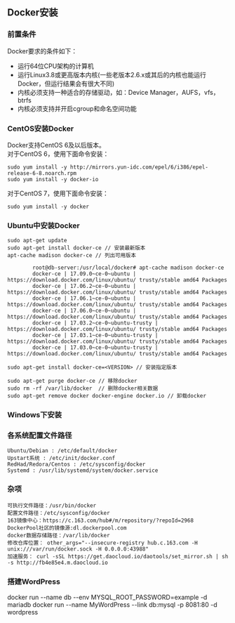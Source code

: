 ## Docker安装

### 前置条件

Docker要求的条件如下：

- 运行64位CPU架构的计算机
- 运行Linux3.8或更高版本内核(一些老版本2.6.x或其后的内核也能运行Docker，但运行结果会有很大不同)
- 内核必须支持一种适合的存储驱动，如：Device Manager，AUFS，vfs，btrfs
- 内核必须支持并开启cgroup和命名空间功能

### CentOS安装Docker

Docker支持CentOS 6及以后版本。  
对于CentOS 6，使用下面命令安装：

	sudo yum install -y http://mirrors.yun-idc.com/epel/6/i386/epel-release-6-8.noarch.rpm
	sudo yum install -y docker-io	

对于CentOS 7，使用下面命令安装：

	sudo yum install -y docker


### Ubuntu中安装Docker

	sudo apt-get update
	sudo apt-get install docker-ce // 安装最新版本
	apt-cache madison docker-ce // 列出可用版本
	
			root@db-server:/usr/local/docker# apt-cache madison docker-ce
			docker-ce | 17.09.0~ce-0~ubuntu | https://download.docker.com/linux/ubuntu/ trusty/stable amd64 Packages
			docker-ce | 17.06.2~ce-0~ubuntu | https://download.docker.com/linux/ubuntu/ trusty/stable amd64 Packages
			docker-ce | 17.06.1~ce-0~ubuntu | https://download.docker.com/linux/ubuntu/ trusty/stable amd64 Packages
			docker-ce | 17.06.0~ce-0~ubuntu | https://download.docker.com/linux/ubuntu/ trusty/stable amd64 Packages
			docker-ce | 17.03.2~ce-0~ubuntu-trusty | https://download.docker.com/linux/ubuntu/ trusty/stable amd64 Packages
			docker-ce | 17.03.1~ce-0~ubuntu-trusty | https://download.docker.com/linux/ubuntu/ trusty/stable amd64 Packages
			docker-ce | 17.03.0~ce-0~ubuntu-trusty | https://download.docker.com/linux/ubuntu/ trusty/stable amd64 Packages

	sudo apt-get install docker-ce=<VERSION> // 安装指定版本
	
	sudo apt-get purge docker-ce // 移除docker
	sudo rm -rf /var/lib/docker  // 删除docker相关数据
	sudo apt-get remove docker docker-engine docker.io // 卸载docker

### Windows下安装




### 各系统配置文件路径

	Ubuntu/Debian : /etc/default/docker
	Upstart系统 : /etc/init/docker.conf
	RedHad/Redora/Centos : /etc/sysconfig/docker
	Systemd : /usr/lib/systemd/system/docker.service


### 杂项

	可执行文件路径：/usr/bin/docker   
	配置文件路径：/etc/sysconfig/docker   
	163镜像中心：https://c.163.com/hub#/m/repository/?repoId=2968  
	DockerPool社区的镜像源:dl.dockerpool.com
	docker数据存储路径：/var/lib/docker  
	修改仓库位置： other_args="--insecure-registry hub.c.163.com -H unix:///var/run/docker.sock -H 0.0.0.0:43988"  
	加速服务： curl -sSL https://get.daocloud.io/daotools/set_mirror.sh | sh -s http://fb4e85e4.m.daocloud.io

### 搭建WordPress

docker run --name db --env MYSQL_ROOT_PASSWORD=example -d mariadb
docker run --name MyWordPress --link db:mysql -p 8081:80 -d wordpress

